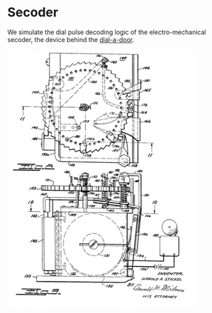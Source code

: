 Secoder
=======

We simulate the dial pulse decoding logic of the electro-mechanical secoder, the device behind the [dial-a-door](http://c2.com/~ward/Dial-a-Door/).

![Secoder Patent Diagram](SELECTIVE_SIGNAL_RECEIVING_DEVICE.png)


